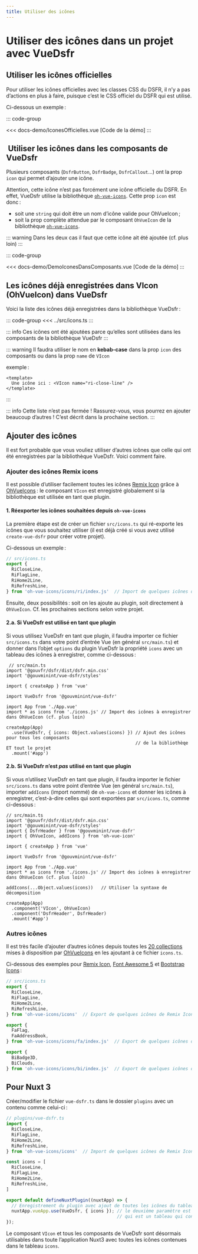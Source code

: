 ```yaml
---
title: Utiliser des icônes
---
```


# Utiliser des icônes dans un projet avec VueDsfr

## Utiliser les icônes officielles

Pour utiliser les icônes officielles avec les classes CSS du DSFR, il n’y a pas d’actions en plus à faire,
puisque c’est le CSS officiel du DSFR qui est utilisé.

Ci-dessous un exemple :

::: code-group

<Story data-title="Démo">
  <IconesOfficielles />
</Story>

<<< docs-demo/IconesOfficielles.vue [Code de la démo]
:::

##  Utiliser les icônes dans les composants de VueDsfr

Plusieurs composants (`DsfrButton`, `DsfrBadge`, `DsfrCallout`...) ont la prop `icon` qui permet d’ajouter une icône.

Attention, cette icône n’est pas forcément une icône officielle du DSFR. En effet, VueDsfr utilise la bibliothèque [`oh-vue-icons`](https://oh-vue-icons.netlify.app/). Cette prop `icon` est donc :

- soit une `string` qui doit être un nom d’icône valide pour OhVueIcon ;
- soit la prop complète attendue par le composant `OhVueIcon` de la bibliothèque [`oh-vue-icons`](https://oh-vue-icons.netlify.app/).

::: warning
Dans les deux cas il faut que cette icône ait été ajoutée (cf. plus loin)
:::

::: code-group

<Story data-title="Démo">
  <DemoIconesDansComposants />
</Story>

<<< docs-demo/DemoIconesDansComposants.vue [Code de la démo]
:::

## Les icônes déjà enregistrées dans VIcon (OhVueIcon) dans VueDsfr

Voici la liste des icônes déjà enregistrées dans la bibliothèque VueDsfr :

::: code-group
<<< ../src/icons.ts
:::

::: info
Ces icônes ont été ajoutées parce qu’elles sont utilisées dans les composants de la bibliothèque VueDsfr
:::

::: warning
Il faudra utiliser le nom en **kebab-case** dans la prop `icon` des composants ou dans la prop `name` de `VIcon`

exemple :

```vue
<template>
  Une icône ici : <VIcon name="ri-close-line" />
</template>
```

:::

::: info Cette liste n’est pas fermée !
Rassurez-vous, vous pourrez en ajouter beaucoup d’autres ! C’est décrit dans la prochaine section.
:::

## Ajouter des icônes

Il est fort probable que vous vouliez utiliser d’autres icônes que celle qui ont été enregistrées par la bibliothèque VueDsfr. Voici comment faire.

### Ajouter des icônes Remix icons

Il est possible d’utiliser facilement toutes les icônes [Remix Icon](https://remixicon.com/) grâce à
[OhVueIcons](https://oh-vue-icons.js.org/) : le composant `VIcon` est enregistré globalement si la bibliothèque est
utilisée en tant que plugin.

#### 1. Réexporter les icônes souhaitées depuis `oh-vue-icons`

La première étape est de créer un fichier `src/icons.ts` qui ré-exporte les icônes que vous souhaitez utiliser (il est déjà créé si vous avez utilisé `create-vue-dsfr` pour créer votre projet).

Ci-dessous un exemple :

```typescript
// src/icons.ts
export {
  RiCloseLine,
  RiFlagLine,
  RiHome2Line,
  RiRefreshLine,
} from 'oh-vue-icons/icons/ri/index.js'  // Import de quelques icônes de Remix Icon (ri)
```

Ensuite, deux possibilités : soit on les ajoute au plugin, soit directement à `OhVueIcon`. Cf. les prochaines sections selon votre projet.

#### 2.a. Si VueDsfr est utilisé en tant que plugin

Si vous utilisez VueDsfr en tant que plugin, il faudra importer ce fichier `src/icons.ts` dans votre point d’entrée Vue (en général `src/main.ts`) et donner dans l’objet `options` du plugin VueDsfr la propriété `icons` avec un tableau des icônes à enregistrer, comme ci-dessous :

```typescript{10,13}
 // src/main.ts
import '@gouvfr/dsfr/dist/dsfr.min.css'
import '@gouvminint/vue-dsfr/styles'

import { createApp } from 'vue'

import VueDsfr from '@gouvminint/vue-dsfr'

import App from './App.vue'
import * as icons from './icons.js' // Import des icônes à enregistrer dans OhVueIcon (cf. plus loin)

createApp(App)
  .use(VueDsfr, { icons: Object.values(icons) }) // Ajout des icônes pour tous les composants
                                                 // de la bibliothèqe ET tout le projet
  .mount('#app')
```

#### 2.b. Si VueDsfr n’est *pas* utilisé en tant que plugin

Si vous n’utilisez VueDsfr en tant que plugin, il faudra importer le fichier `src/icons.ts`  dans votre point d’entrée Vue (en général `src/main.ts`), importer `addIcons` (import nommé) de `oh-vue-icons` et donner les icônes à enregistrer, c’est-à-dire celles qui sont exportées par `src/icons.ts`, comme ci-dessous :

```typescript{5,14,17}
// src/main.ts
import '@gouvfr/dsfr/dist/dsfr.min.css'
import '@gouvminint/vue-dsfr/styles'
import { DsfrHeader } from '@gouvminint/vue-dsfr'
import { OhVueIcon, addIcons } from 'oh-vue-icon'

import { createApp } from 'vue'

import VueDsfr from '@gouvminint/vue-dsfr'

import App from './App.vue'
import * as icons from './icons.js' // Import des icônes à enregistrer dans OhVueIcon (cf. plus loin)

addIcons(...Object.values(icons))   // Utiliser la syntaxe de décomposition

createApp(App)
  .component('VIcon', OhVueIcon)
  .component('DsfrHeader', DsfrHeader)
  .mount('#app')
```

### Autres icônes

Il est très facile d’ajouter d’autres icônes depuis toutes les
[20 collections](https://oh-vue-icons.netlify.app/docs#supported-icon-packs)
mises à disposition par [OhVueIcons](https://oh-vue-icons.netlify.app) en les ajoutant à ce fichier `icons.ts`.

Ci-dessous des exemples pour
[Remix Icon](https://remixicon.com/),
[Font Awesome 5](https://fontawesome.com/icons)
et [Bootstrap Icons](https://icons.getbootstrap.com/) :

```typescript
// src/icons.ts
export {
  RiCloseLine,
  RiFlagLine,
  RiHome2Line,
  RiRefreshLine,
} from 'oh-vue-icons/icons'  // Export de quelques icônes de Remix Icon (ri)

export {
  FaFlag,
  FaAddressBook,
} from 'oh-vue-icons/icons/fa/index.js'  // Export de quelques icônes de Font Awesome 5 Free (fa)

export {
  BiBadge3D,
  BiClouds,
} from 'oh-vue-icons/icons/bi/index.js'  // Export de quelques icônes de Bootstrap Icons (bi)
```

## Pour Nuxt 3

Créer/modifier le fichier `vue-dsfr.ts` dans le dossier `plugins` avec un contenu comme celui-ci :

```typescript
// plugins/vue-dsfr.ts
import {
  RiCloseLine,
  RiFlagLine,
  RiHome2Line,
  RiRefreshLine,
} from 'oh-vue-icons/icons'  // Import de quelques icônes de Remix Icon (ri)

const icons = [
  RiCloseLine,
  RiFlagLine,
  RiHome2Line,
  RiRefreshLine,
]

export default defineNuxtPlugin((nuxtApp) => {
  // Enregistrement du plugin avec ajout de toutes les icônes du tableau `icons`
  nuxtApp.vueApp.use(VueDsfr, { icons }); // le deuxième paramètre est un objet contenant une propriété `icons`
                                          // qui est un tableau qui contient toutes les icônes que vous souhaitez utiliser
});
```

Le composant `VIcon` et tous les composants de VueDsfr sont désormais utilisables dans toute l’application Nuxt3
avec toutes les icônes contenues dans le tableau `icons`.

<script lang="ts" setup>
import IconesOfficielles from './docs-demo/IconesOfficielles.vue'
import DemoIconesDansComposants from './docs-demo/DemoIconesDansComposants.vue'
</script>
